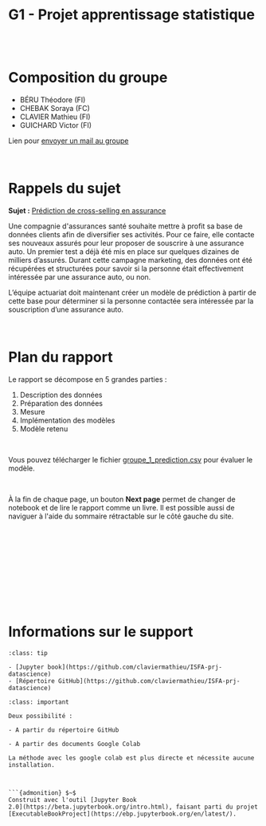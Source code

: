 

<!-- #region -->
# G1 - Projet apprentissage statistique 



<br><br>

# Composition du groupe

- BÉRU Théodore (FI)
- CHEBAK Soraya (FC)
- CLAVIER Mathieu (FI)
- GUICHARD Victor (FI)

Lien pour
<a href="mailto: soraya.chebak@gmail.com; guichard.victor@outlook.fr; Théodore Beru <beru.theodore@gmail.com>; mathieu.clavier@outlook.com">envoyer un mail au groupe</a>

<br>

# Rappels du sujet

**Sujet :** <a href = "https://www.datascience.mclavier.com/content//consignes.pdf">Prédiction de cross-selling en assurance</a>


Une compagnie d'assurances santé souhaite mettre à profit sa base de données clients afin de diversifier ses activités. Pour ce faire, elle contacte ses nouveaux assurés pour leur proposer de souscrire à une assurance auto. Un premier test a déjà été mis en place sur quelques dizaines de milliers d’assurés. Durant cette campagne marketing, des données ont été récupérées et structurées pour savoir si la 
personne était effectivement intéressée par une assurance auto, ou non. 

L’équipe actuariat doit maintenant créer un modèle de prédiction à partir de cette base pour déterminer 
si la personne contactée sera intéressée par la souscription d’une assurance auto.

<br>

# Plan du rapport

Le rapport se décompose en 5 grandes parties :   
1. Description des données
2. Préparation des données
3. Mesure
4. Implémentation des modèles
5. Modèle retenu

<br>

Vous pouvez télécharger le fichier [groupe_1_prediction.csv](https://www.data.mclavier.com/prj_datascience/groupe_1_predictions.csv) pour évaluer le modèle.

<br>

À la fin de chaque page, un bouton **Next page** permet de changer de notebook et de lire le rapport comme un livre. Il est possible aussi de naviguer à l'aide du sommaire rétractable sur le côté gauche du site.


<br><br><br><br><br><br><br><br><br>

# Informations sur le support

```{admonition} Liens
:class: tip

- [Jupyter book](https://github.com/claviermathieu/ISFA-prj-datascience)
- [Répertoire GitHub](https://github.com/claviermathieu/ISFA-prj-datascience)
```


```{admonition} Exécuter le code
:class: important

Deux possibilité : 

- A partir du répertoire GitHub

- A partir des documents Google Colab

La méthode avec les google colab est plus directe et nécessite aucune installation.



```{admonition} $~$
Construit avec l'outil [Jupyter Book
2.0](https://beta.jupyterbook.org/intro.html), faisant parti du projet
[ExecutableBookProject](https://ebp.jupyterbook.org/en/latest/).  
```


<br><br><br><br>